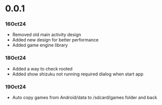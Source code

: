 # 0.0.1

### 16Oct24
- Removed old main activity design
- Added new design for better performance
- Added game engine library

### 18Oct24
- Added a way to check rooted
- Added show shizuku not running required dialog when start app

### 19Oct24
- Auto copy games from Android/data to /sdcard/games folder and back